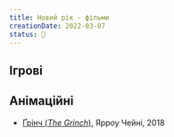 ```yaml
---
title: Новий рік - фільми
creationDate: 2022-03-07
status: 🌱
---
```

## Ігрові


## Анімаційні
- [Ґрінч (_The Grinch_)](https://uk.wikipedia.org/wiki/%D2%90%D1%80%D1%96%D0%BD%D1%87_(%D1%84%D1%96%D0%BB%D1%8C%D0%BC)), Ярроу Чейні, 2018
